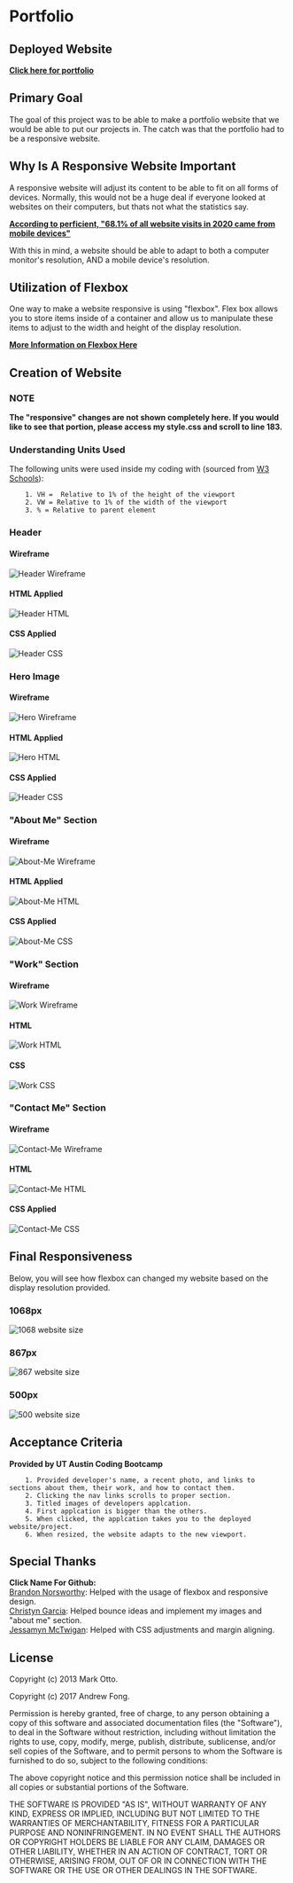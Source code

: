 # Portfolio

## Deployed Website
[**Click here for portfolio**](https://jguiro09.github.io/Portfolio/)

## Primary Goal
The goal of this project was to be able to make a portfolio website that we would be able to put our projects in. The catch was that the portfolio had to be a responsive website.

## Why Is A Responsive Website Important
A responsive website will adjust its content to be able to fit on all forms of devices. Normally, this would not be a huge deal if everyone looked at websites on their computers, but thats not what the statistics say.

[**According to perficient, "68.1% of all website visits in 2020 came from mobile devices"**](https://www.perficient.com/insights/research-hub/mobile-vs-desktop-usage)

With this in mind, a website should be able to adapt to both a computer monitor's resolution, AND a mobile device's resolution.

## Utilization of Flexbox
One way to make a website responsive is using "flexbox". Flex box allows you to store items inside of a container and allow us to manipulate these items to adjust to the width and height of the display resolution.

[**More Information on Flexbox Here**](https://css-tricks.com/snippets/css/a-guide-to-flexbox/#background)


## Creation of Website


### NOTE
**The "responsive" changes are not shown completely here. If you would like to see that portion, please access my style.css and scroll to line 183.**

### Understanding Units Used
The following units were used inside my coding with (sourced from [W3 Schools](https://www.w3schools.com/cssref/css_units.asp)):
```
    1. VH =  Relative to 1% of the height of the viewport
    2. VW = Relative to 1% of the width of the viewport
    3. % = Relative to parent element
```

### **Header**
#### Wireframe
<img src = "./assets/photos/README/HeaderWireframe.png" alt = "Header Wireframe">

#### HTML Applied
<img src = "./assets/photos/README/HeaderHTML.png" alt = "Header HTML">

#### CSS Applied
<img src = "./assets/photos/README/HeaderCSS.png" alt = "Header CSS">

### **Hero Image**
#### Wireframe
<img src = "./assets/photos/README/HeroWireframe.png" alt = "Hero Wireframe">

#### HTML Applied
<img src = "./assets/photos/README/HeroHTML.png" alt = "Hero HTML">

#### CSS Applied
<img src = "./assets/photos/README/HeroCSS.png" alt = "Header CSS">

### **"About Me" Section**
#### Wireframe
<img src = "./assets/photos/README/AboutMeWireframe.png" alt = "About-Me Wireframe">

#### HTML Applied
<img src = "./assets/photos/README/AboutMeHTML.png" alt = "About-Me HTML">

#### CSS Applied
<img src = "./assets/photos/README/AboutMeCSS.png" alt = "About-Me CSS">

### **"Work" Section**
#### Wireframe
<img src = "./assets/photos/README/WorkWireframe.png" alt = "Work Wireframe">

#### HTML
<img src = "./assets/photos/README/WorkHTML.png" alt = "Work HTML">

#### CSS
<img src = "./assets/photos/README/WorkCSS.png" alt = "Work CSS">

### **"Contact Me" Section**
#### Wireframe
<img src = "./assets/photos/README/ContactMeWireframe.png" alt = "Contact-Me Wireframe">

#### HTML
<img src = "./assets/photos/README/ContactMeHTML.png" alt = "Contact-Me HTML">

#### CSS Applied
<img src = "./assets/photos/README/ContactMeCSS.png" alt = "Contact-Me CSS">

## Final Responsiveness
Below, you will see how flexbox can changed my website based on the display resolution provided.

### **1068px**  
<img src = "./assets/photos/README/Website1.png" alt = "1068 website size">

### **867px**  
<img src = "./assets/photos/README/Website2.png" alt = "867 website size">

### **500px**  
<img src = "./assets/photos/README/Website3.png" alt = "500 website size">

## Acceptance Criteria
**Provided by UT Austin Coding Bootcamp**
```
    1. Provided developer's name, a recent photo, and links to sections about them, their work, and how to contact them.
    2. Clicking the nav links scrolls to proper section.
    3. Titled images of developers applcation.
    4. First applcation is bigger than the others.
    5. When clicked, the applcation takes you to the deployed website/project.
    6. When resized, the website adapts to the new viewport. 
```
## Special Thanks
**Click Name For Github:**  
[Brandon Norsworthy](https://github.com/brandonnorsworthy): Helped with the usage of flexbox and responsive design.  
[Christyn Garcia](https://github.com/christyns92): Helped bounce ideas and implement my images and "about me" section.  
[Jessamyn McTwigan](https://github.com/jessamyn27): Helped with CSS adjustments and margin aligning.
## License
Copyright (c) 2013 Mark Otto.

Copyright (c) 2017 Andrew Fong.

Permission is hereby granted, free of charge, to any person obtaining a copy of this software and associated documentation files (the "Software"), to deal in the Software without restriction, including without limitation the rights to use, copy, modify, merge, publish, distribute, sublicense, and/or sell copies of the Software, and to permit persons to whom the Software is furnished to do so, subject to the following conditions:

The above copyright notice and this permission notice shall be included in all copies or substantial portions of the Software.

THE SOFTWARE IS PROVIDED "AS IS", WITHOUT WARRANTY OF ANY KIND, EXPRESS OR IMPLIED, INCLUDING BUT NOT LIMITED TO THE WARRANTIES OF MERCHANTABILITY, FITNESS FOR A PARTICULAR PURPOSE AND NONINFRINGEMENT. IN NO EVENT SHALL THE AUTHORS OR COPYRIGHT HOLDERS BE LIABLE FOR ANY CLAIM, DAMAGES OR OTHER LIABILITY, WHETHER IN AN ACTION OF CONTRACT, TORT OR OTHERWISE, ARISING FROM, OUT OF OR IN CONNECTION WITH THE SOFTWARE OR THE USE OR OTHER DEALINGS IN THE SOFTWARE.
